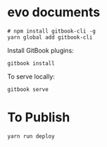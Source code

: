 # evo documents

```
# npm install gitbook-cli -g
yarn global add gitbook-cli
```

Install GitBook plugins:

```
gitbook install
```

To serve locally:

```
gitbook serve
```

# To Publish

```
yarn run deploy
```
